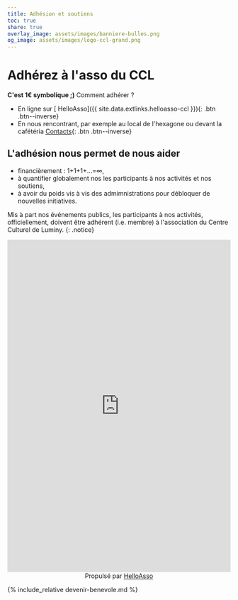 ```yaml
---
title: Adhésion et soutiens
toc: true
share: true
overlay_image: assets/images/banniere-bulles.png
og_image: assets/images/logo-ccl-grand.png
---
```


# Adhérez à l'asso du CCL

**C'est 1€ symbolique ;)** Comment adhérer ?
- En ligne sur [<i class="fa fa-fw fa-users" aria-hidden="true"></i> HelloAsso]({{ site.data.extlinks.helloasso-ccl }}){: .btn .btn--inverse}
- En nous rencontrant, par exemple au local de l'hexagone ou devant la
  cafétéria [Contacts](/contacts){: .btn .btn--inverse}

## L'adhésion nous permet de nous aider
- financièrement : 1+1+1+...=&infin;,
- à quantifier globalement nos les participants à nos activités et nos
  soutiens,
- à avoir du poids vis à vis des admimnistrations pour débloquer de nouvelles
  initiatives.

Mis à part nos événements publics, les participants à nos activités,
officiellement, doivent être adhérent (i.e. membre) à l'association du Centre
Culturel de Luminy.
{: .notice}

<iframe id="haWidget" allowtransparency="true" scrolling="auto" src="https://www.helloasso.com/associations/centre-culturel-de-luminy/adhesions/adhesions-2019-2020-ccl-centre-culturel-de-luminy-2/widget" style="width:100%;height:750px;border:none;" onload="window.scroll(0, this.offsetTop)"></iframe><div style="width:100%;text-align:center;">Propulsé par <a href="https://www.helloasso.com" rel="nofollow">HelloAsso</a></div>

{% include_relative devenir-benevole.md %}
